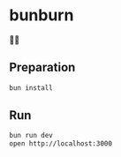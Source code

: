# bunburn

🥟🔥

## Preparation

```bash
bun install
```

## Run

```bash
bun run dev
open http://localhost:3000
```
